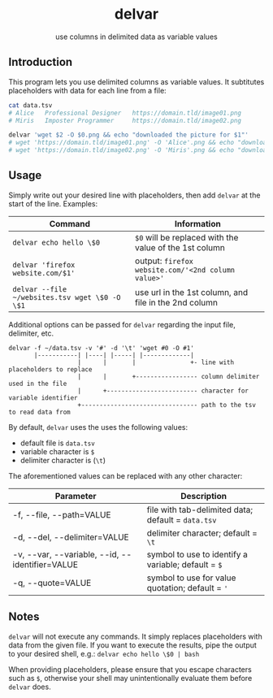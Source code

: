 <html>
    <h1 align='center'>
        delvar
    </h1>
    <p align='center'>
        use columns in delimited data as variable values
    </p>
</html>

## Introduction

This program lets you use delimited columns as variable values. It subtitutes placeholders with data for each line from a file:

```sh
cat data.tsv 
# Alice   Professional Designer   https://domain.tld/image01.png
# Miris   Imposter Programmer     https://domain.tld/image02.png

delvar 'wget $2 -O $0.png && echo "downloaded the picture for $1"'
# wget 'https://domain.tld/image01.png' -O 'Alice'.png && echo "downloaded the picture for 'Professional Designer'"
# wget 'https://domain.tld/image02.png' -O 'Miris'.png && echo "downloaded the picture for 'Imposter Programmer'"
```

## Usage

Simply write out your desired line with placeholders, then add `delvar` at the start of the line. Examples:

| Command                                        | Information                                            |
| ---------------------------------------------- | ------------------------------------------------------ |
| `delvar echo hello \$0`                        | `$0` will be replaced with the value of the 1st column |
| `delvar 'firefox website.com/$1'`              | output: `firefox website.com/'<2nd column value>'`     |
| `delvar --file ~/websites.tsv wget \$0 -O \$1` | use url in the 1st column, and file in the 2nd column  |

Additional options can be passed for `delvar` regarding the input file, delimiter, etc.

```
delvar -f ~/data.tsv -v '#' -d '\t' 'wget #0 -O #1'
       |-----------| |----| |-----| |-------------|
                   |      |       |               +- line with placeholders to replace
                   |      |       +----------------- column delimiter used in the file
                   |      +------------------------- character for variable identifier
                   +-------------------------------- path to the tsv to read data from
```

By default, `delvar` uses the uses the following values:

- default file is `data.tsv`
- variable character is `$`
- delimiter character is (`\t`)

The aforementioned values can be replaced with any other character:

| Parameter                                       | Description                                         |
| ----------------------------------------------- | --------------------------------------------------- |
| -f, --file, --path=VALUE                        | file with tab-delimited data; default = `data.tsv`  |
| -d, --del, --delimiter=VALUE                    | delimiter character; default = `\t`                 |
| -v, --var, --variable, --id, --identifier=VALUE | symbol to use to identify a variable; default = `$` |
| -q, --quote=VALUE                               | symbol to use for value quotation; default = `'`    |

## Notes

`delvar` will not execute any commands. It simply replaces placeholders with data from the given file. If you want to execute the results, pipe the output to your desired shell, e.g.: `delvar echo hello \$0 | bash`

When providing placeholders, please ensure that you escape characters such as `$`, otherwise your shell may unintentionally evaluate them before `delvar` does.